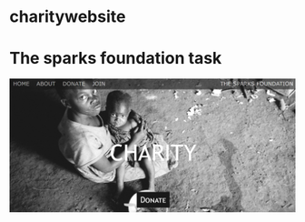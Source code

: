 # charitywebsite
# The sparks foundation task
<a href="https://charitywebsitedemogrip2021.000webhostapp.com/"><img src="screenshot.png"> </a>

